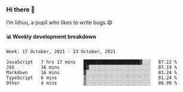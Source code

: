 ### Hi there 👋
I’m liihuu, a pupil who likes to write bugs.😄


#### 📊 Weekly development breakdown
<!--START_SECTION:waka-->
```text
Week: 17 October, 2021 - 23 October, 2021

JavaScript   7 hrs 17 mins   █████████████████████▓░░░   87.22 % 
JSX          36 mins         █▓░░░░░░░░░░░░░░░░░░░░░░░   07.19 % 
Markdown     16 mins         ▓░░░░░░░░░░░░░░░░░░░░░░░░   03.24 % 
TypeScript   6 mins          ▒░░░░░░░░░░░░░░░░░░░░░░░░   01.24 % 
Other        4 mins          ▒░░░░░░░░░░░░░░░░░░░░░░░░   00.99 % 
```
<!--END_SECTION:waka-->

<!--
**liihuu/liihuu** is a ✨ _special_ ✨ repository because its `README.md` (this file) appears on your GitHub profile.

Here are some ideas to get you started:

- 🔭 I’m currently working on ...
- 🌱 I’m currently learning ...
- 👯 I’m looking to collaborate on ...
- 🤔 I’m looking for help with ...
- 💬 Ask me about ...
- 📫 How to reach me: ...
- 😄 Pronouns: ...
- ⚡ Fun fact: ...
-->
